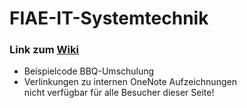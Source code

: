 # FIAE-IT-Systemtechnik

### Link zum [Wiki](https://github.com/pytherik/FIAE-IT-Systemtechnik/wiki)

- Beispielcode BBQ-Umschulung
- Verlinkungen zu internen OneNote Aufzeichnungen  
  nicht verfügbar für alle Besucher dieser Seite!

